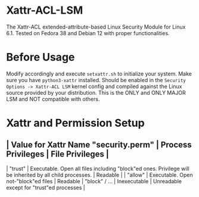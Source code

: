 # Xattr-ACL-LSM
The Xattr-ACL extended-attribute-based Linux Security Module for Linux 6.1. Tested on Fedora 38 and Debian 12 with proper functionalities.

# Before Usage
Modify accordingly and execute ```setxattr.sh``` to initialize your system. Make sure you have ```python3-xattr``` installed.
Should be enabled in the ```Security Options -> Xattr-ACL LSM``` kernel config and compiled against the Linux source provided by your distribution. This is the ONLY and ONLY MAJOR LSM and NOT compatible with others.

# Xattr and Permission Setup
| Value for Xattr Name "security.perm" | Process Privileges | File Privileges |
---
| "trust" | Executable. Open all files including "block"ed ones. Privilege will be inherited by all child processes. | Readable |
| "allow" | Executable. Open not-"block"ed files | Readable
| "block" / ... | Inexecutable | Unreadable except for "trust"ed processes |
